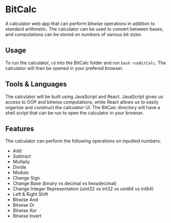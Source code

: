 # BitCalc
A calculator web app that can perform bitwise operations in addition to standard arithmetic. The calculator can be used to convert between bases, and computations can be stored on numbers of various bit sizes.

## Usage
To run the calculator, `cd` into the BitCalc folder and run `bash runBitCalc`. The calculator will then be opened in your prefered browser.

## Tools & Languages
The calculator will be built using JavaScript and React. JavaScript gives us access to OOP and bitwise computations, while React allows us to easily organize and construct the calculator UI. The BitCalc directory will have a shell script that can be run to open the calculator in your browser.

## Features
The calculator can perform the following operations on inputted numbers:
- Add
- Subtract
- Multiply
- Divide
- Modulo
- Change Sign
- Change Base (binary vs decimal vs hexadecimal)
- Change Integer Representation (uint32 vs int32 vs uint64 vs int64)
- Left & Right Shift
- Bitwise And
- Bitwise Or
- Bitwise Xor
- Bitwise Invert
